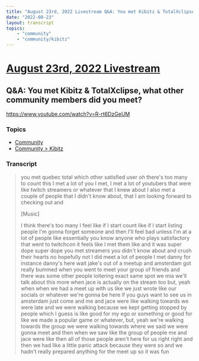 ```yaml
---
title: "August 23rd, 2022 Livestream Q&A: You met Kibitz & TotalXclipse, what other community members did you meet?"
date: "2022-08-23"
layout: transcript
topics:
    - "community"
    - "community/kibitz"
---
```

# [August 23rd, 2022 Livestream](../2022-08-23.md)
## Q&A: You met Kibitz & TotalXclipse, what other community members did you meet?
https://www.youtube.com/watch?v=R-rt6DzGeUM

### Topics
* [Community](../topics/community.md)
* [Community > Kibitz](../topics/community/kibitz.md)

### Transcript

> you met quebec total which other satisfied user oh there's too many to count this I met a lot of you I met, I met a lot of youtubers that were like twitch streamers or whatever that I knew about I also met a couple of people that I didn't know about, that I am looking forward to checking out and
>
> [Music]
>
> I think there's too many I feel like if I start count like if I start listing people I'm gonna forget someone and then I'll feel bad unless I'm at a lot of people like essentially you know anyone who plays satisfactory that went to twitchcon it feels like I met them like and it was super dope super dope you met streamers you didn't know about and crush their hearts no hopefully not I did meet a lot of people I met danny for instance danny's here wait jake's out of a meetup and amsterdam got really bummed when you went to meet your group of friends and there was some other people loitering exact same spot we mia we'll talk about this more when jace is actually on the stream too but, yeah when when we had a meet up with us like we just wrote like our socials or whatever we're gonna be here if you guys want to see us in amsterdam just come and me and jace were like walking towards we were late and we were walking because we kept getting stopped by people which I guess is like good for my ego or something or good for like we made a popular game or whatever, but, yeah we're walking towards the group we were walking towards where we said we were gonna meet and then when we saw like the group of people me and jace were like then all of those people aren't here for us right right and then we had like a little panic attack because they were so and we hadn't really prepared anything for the meet up so it was fun
